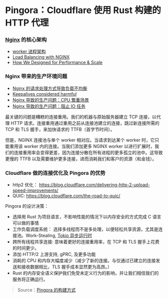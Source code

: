 # Pingora：Cloudflare 使用 Rust 构建的 HTTP 代理

### [Nginx](https://www.nginx.com) 的核心架构

- [worker 进程架构](https://www.nginx.com/blog/inside-nginx-how-we-designed-for-performance-scale/)
- [Load Balancing with NGINX](https://www.nginx.com/blog/load-balancing-with-nginx-plus/)
- [How We Designed for Performance & Scale](https://www.nginx.com/blog/inside-nginx-how-we-designed-for-performance-scale/#Inside-the-NGINX-Worker-Process)

### Nginx 带来的生产环境问题

- [Nginx 的请求处理方式导致负载不均衡](https://blog.cloudflare.com/the-sad-state-of-linux-socket-balancing/)
- [Keepalives considered harmful](https://blog.cloudflare.com/keepalives-considered-harmful/)
- [Nginx 导致的生产问题：CPU 繁重场景](https://blog.cloudflare.com/the-problem-with-event-loops/)
- [Nginx 导致的生产问题：阻止 IO 任务](https://blog.cloudflare.com/how-we-scaled-nginx-and-saved-the-world-54-years-every-day/)

最关键的问题是糟糕的连接重用。我们的机器与原始服务器建立 TCP 连接，以代理 HTTP 请求。连接重用通过重用之前从连接池建立的连接，跳过新连接所需的 TCP 和 TLS 握手，来加快请求的 TTFB（首字节时间）。

但是，NGINX 连接池与单个 worker 相对应。当请求到达某个 worker 时，它只能重用该 worker 内的连接。当我们添加更多 NGINX worker 以进行扩展时，我们的连接重用率会变得更差，因为连接分散在所有进程的更多孤立的池中。这导致更慢的 TTFB 以及需要维护更多连接，进而消耗我们和客户的资源（和金钱）。

### Cloudflare 做的连接优化及 Pingora 的优势

- http2 优化： https://blog.cloudflare.com/delivering-http-2-upload-speed-improvements/
- QUIC: https://blog.cloudflare.com/the-road-to-quic/

Pingora 的设计决策：
- 选择用 Rust 为项目语言，不影响性能的情况下以内存安全的方式完成 C 语言可以做的事情
- 工作负载调度系统： 选择多线程而不是多处理，以便轻松共享资源，尤其是连接池。Work-Stealing, [Tokio 异步运行时](https://tokio.rs/blog/2019-10-scheduler)
- 跨所有线程共享连接: 意味着更好的连接重用率，在 TCP 和 TLS 握手上花费的时间更少。
- 添加 HTTP/2 上游支持, gPRC, 及更多功能
- 消耗的 CPU 和内存大幅度减少（减少了新的连接。与仅通过已建立的连接发送和接收数据相比，TLS 握手成本显然更为高昂。）
- Rust 的内存安全语义保护我们免受未定义行为的影响，并让我们相信我们的服务将正确运行。


> Source：[Pingora 的构建方式](https://blog.cloudflare.com/zh-cn/how-we-built-pingora-the-proxy-that-connects-cloudflare-to-the-internet-zh-cn/)